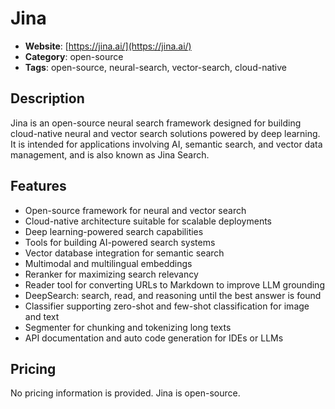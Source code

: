 # Jina

- **Website**: [https://jina.ai/](https://jina.ai/)
- **Category**: open-source
- **Tags**: open-source, neural-search, vector-search, cloud-native

## Description
Jina is an open-source neural search framework designed for building cloud-native neural and vector search solutions powered by deep learning. It is intended for applications involving AI, semantic search, and vector data management, and is also known as Jina Search.

## Features
- Open-source framework for neural and vector search
- Cloud-native architecture suitable for scalable deployments
- Deep learning-powered search capabilities
- Tools for building AI-powered search systems
- Vector database integration for semantic search
- Multimodal and multilingual embeddings
- Reranker for maximizing search relevancy
- Reader tool for converting URLs to Markdown to improve LLM grounding
- DeepSearch: search, read, and reasoning until the best answer is found
- Classifier supporting zero-shot and few-shot classification for image and text
- Segmenter for chunking and tokenizing long texts
- API documentation and auto code generation for IDEs or LLMs

## Pricing
No pricing information is provided. Jina is open-source.
